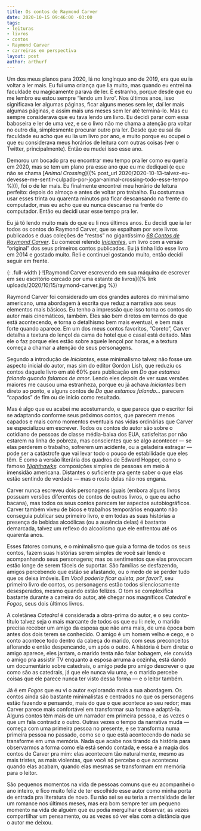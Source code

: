 ```yaml
---
title: Os contos de Raymond Carver
date: 2020-10-15 09:46:00 -03:00
tags:
- leituras
- livros
- contos
- Raymond Carver
- carreiras em perspectiva
layout: post
author: arthurf
---
```


Um dos meus planos para 2020, lá no longínquo ano de 2019, era que eu ia voltar a ler mais. Eu fui uma criança que lia muito, mas quando eu entrei na faculdade eu magicamente parava de ler. É estranho, porque desde que eu me lembro eu estou sempre “lendo um livro”. Nos últimos anos, isso significava ler algumas páginas, ficar alguns meses sem ler, daí ler mais algumas páginas, e assim mais uns meses sem ler até terminá-lo. Mas eu sempre considerava que eu tava lendo um livro. Eu decidi parar com essa baboseira e ler de uma vez, e se o livro não me chama a atenção pra voltar no outro dia, simplesmente procurar outro pra ler. Desde que eu saí da faculdade eu acho que eu lia um livro por ano, e muito porque eu ocupei o que eu considerava meus horários de leitura com outras coisas (ver o Twitter, principalmente). Então eu mudei isso esse ano.

Demorou um bocado pra eu encontrar meu tempo pra ler como eu queria em 2020, mas se tem um plano pra esse ano que eu me dediquei (e que não se chama [*Animal Crossing*]({% post_url 2020/2020-10-13-talvez-eu-devesse-me-sentir-culpado-por-jogar-animal-crossing-todo-esse-tempo %})), foi o de ler mais. Eu finalmente encontrei meu horário de leitura perfeito: depois do almoço e antes de voltar pro trabalho. Eu costumava usar esses trinta ou quarenta minutos pra ficar descansando na frente do computador, mas eu acho que eu nunca descanso na frente do computador. Então eu decidi usar esse tempo pra ler.

Eu já tô lendo muito mais do que eu li nos últimos anos. Eu decidi que ia ler todos os contos do Raymond Carver, que se espalham por sete livros publicados e duas coleções de “restos” no gigantíssimo [_68 Contos de Raymond Carver_](https://www.companhiadasletras.com.br/detalhe.php?codigo=12687). Eu comecei relendo [_Iniciantes_](https://www.companhiadasletras.com.br/detalhe.php?codigo=12686), um livro com a versão “original” dos seus primeiros contos publicados. Eu já tinha lido esse livro em 2014 e gostado muito. Reli e continuei gostando muito, então decidi seguir em frente.

{: .full-width }
![Raymond Carver escrevendo em sua máquina de escrever em seu escritório cercado por uma estante de livros]({% link uploads/2020/10/15/raymond-carver.jpg %})

Raymond Carver foi considerado um dos grandes autores do minimalismo americano, uma abordagem à escrita que reduz a narrativa aos seus elementos mais básicos. Eu tenho a impressão que isso torna os contos do autor mais cinemáticos, também. Eles são bem diretos em termos do que está acontecendo, e torna o detalhismo bem mais eventual, e bem mais forte quando aparece. Em um dos meus contos favoritos, “Coreto”, Carver detalha a textura do lençol da cama de hotel que o casal está deitado. Mas ele o faz porque eles estão sobre aquele lençol por horas, e a textura começa a chamar a atenção de seus personagens.

Segundo a introdução de _Iniciantes_, esse minimalismo talvez não fosse um aspecto inicial do autor, mas sim do editor Gordon Lish, que reduziu os contos daquele livro em até 60% para publicação em _Do que estamos falando quando falamos de amor_. Lendo eles depois de ver suas versões maiores me causou uma estranheza, porque eu já achava _Iniciantes_ bem direto ao ponto, e alguns contos de _Do que estamos falando…_ parecem “capados” de fim ou de início como resultado.

Mas é algo que eu acabei me acostumando, e que parece que o escritor foi se adaptando conforme seus próximos contos, que parecem menos capados e mais como momentos eventuais nas vidas ordinárias que Carver se especializou em escrever. Todos os contos do autor são sobre o cotidiano de pessoas de classe média-baixa dos EUA, satisfeitas por não estarem na linha de pobreza, mas conscientes que se algo acontecer — se elas perderem o trabalho, sofrerem um acidente, ou a geladeira estragar — pode ser a catástrofe que vai levar todo o pouco de estabilidade que eles têm. É como a versão literária dos quadros de Edward Hopper, como o famoso [_Nighthawks_](<https://pt.wikipedia.org/wiki/Nighthawks_(pintura)>): composições simples de pessoas em meio à imensidão americana. Distantes o suficiente pra gente saber o que elas estão sentindo de verdade — mas o rosto delas não nos engana.

Carver nunca escreveu dois personagens iguais (embora alguns livros possuam versões diferentes de contos de outros livros, o que eu acho bacana), mas todos os seus contos parecem ter aspectos autobiográficos. Carver também viveu de bicos e trabalhos temporários enquanto não conseguia publicar seu primeiro livro, e em todas as suas histórias a presença de bebidas alcoólicas (ou a ausência delas) é bastante demarcada, talvez um reflexo do alcoolismo que ele enfrentou até os quarenta anos.

Esses fatores comuns, e o minimalismo que guia a forma de todos os seus contos, fazem suas histórias serem simples de você sair lendo e acompanhando seus personagens; mas os sentimentos que elas provocam estão longe de serem fáceis de suportar. São famílias se desfazendo, amigos percebendo que estão se afastando, ou o medo de se perder tudo que os deixa imóveis. Em _Você poderia ficar quieta, por favor?_, seu primeiro livro de contos, os personagens estão todos silenciosamente desesperados, mesmo quando estão felizes. O tom se complexifica bastante durante a carreira do autor, até chegar nos magníficos _Catedral_ e _Fogos_, seus dois últimos livros.

A coletânea _Catedral_ é considerada a obra-prima do autor, e o seu conto-título talvez seja o mais marcante de todos os que eu li: nele, o marido precisa receber um amigo da esposa que não ama mais, de uma época bem antes dos dois terem se conhecido. O amigo é um homem velho e cego, e o conto acontece todo dentro da cabeça do marido, com seus preconceitos aflorando e então despencando, um após o outro. A história é bem direta: o amigo aparece, eles jantam, o marido tenta não falar bobagem, ele convida o amigo pra assistir TV enquanto a esposa arruma a cozinha, está dando um documentário sobre catedrais, o amigo pede pro amigo descrever o que como são as catedrais, já que ele nunca viu uma, e o marido percebe coisas que ele parece nunca ter visto dessa forma — e o leitor também.

Já é em _Fogos_ que eu vi o autor explorando mais a sua abordagem. Os contos ainda são bastante minimalistas e centrados no que os personagens estão fazendo e pensando, mais do que o que acontece ao seu redor; mas Carver parece mais confortável em transformar sua forma e adaptá-la. Alguns contos têm mais de um narrador em primeira pessoa, e as vezes o que um fala contradiz o outro. Outras vezes o tempo da narrativa muda — começa com uma primeira pessoa no presente, e se transforma numa primeira pessoa no passado, como se o que está acontecendo do nada se transforme em uma memória. Nada que acabe nos tirando da história para observarmos a forma como ela está sendo contada, e essa é a magia dos contos de Carver pra mim: elas acontecem tão naturalmente, mesmo as mais tristes, as mais violentas, que você só percebe o que aconteceu quando elas acabam, quando elas mesmas se transformam em memória para o leitor.

São pequenos momentos na vida de pessoas comuns que eu acompanhei o ano inteiro, e fico muito feliz de ter escolhido esse autor como minha porta de entrada pra literatura de novo. Eu não sei se eu teria a mentalidade de ler um romance nos últimos meses, mas era bom sempre ter um pequeno momento na vida de alguém que eu podia mergulhar e observar, as vezes compartilhar um pensamento, ou as vezes só ver elas com a distância que o autor me deixou.
